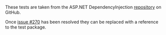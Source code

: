 ﻿These tests are taken from the ASP.NET DependencyInjection [repository](https://github.com/aspnet/DependencyInjection/tree/dev/test/Microsoft.Extensions.DependencyInjection.Tests) on GitHub.

Once [issue #270](https://github.com/aspnet/DependencyInjection/issues/270) has been resolved they can be replaced with a reference to the test package.